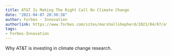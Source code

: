 ```yaml
---
title: AT&T Is Making The Right Call On Climate Change
date: "2021-04-07 20:30:38"
author: Forbes - Innovation
authorlink: https://www.forbes.com/sites/marshallshepherd/2021/04/07/att-is-making-the-right-call-on-climate-change/
tags:
- Forbes-Innovation
---
```

Why AT&T is investing in climate change research.